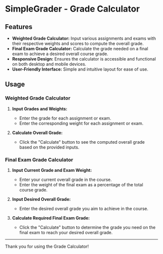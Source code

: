 # SimpleGrader - Grade Calculator

## Features

- **Weighted Grade Calculator:** Input various assignments and exams with their respective weights and scores to compute the overall grade.
- **Final Exam Grade Calculator:** Calculate the grade needed on a final exam to achieve a desired overall course grade.
- **Responsive Design:** Ensures the calculator is accessible and functional on both desktop and mobile devices.
- **User-Friendly Interface:** Simple and intuitive layout for ease of use.


## Usage

### Weighted Grade Calculator

1. **Input Grades and Weights:**
    - Enter the grade for each assignment or exam.
    - Enter the corresponding weight for each assignment or exam.

2. **Calculate Overall Grade:**
    - Click the "Calculate" button to see the computed overall grade based on the provided inputs.

### Final Exam Grade Calculator

1. **Input Current Grade and Exam Weight:**
    - Enter your current overall grade in the course.
    - Enter the weight of the final exam as a percentage of the total course grade.

2. **Input Desired Overall Grade:**
    - Enter the desired overall grade you aim to achieve in the course.

3. **Calculate Required Final Exam Grade:**
    - Click the "Calculate" button to determine the grade you need on the final exam to reach your desired overall grade.
  
---

 Thank you for using the Grade Calculator!
